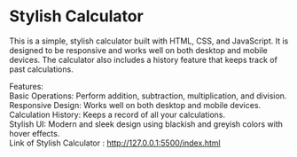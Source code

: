 <h1>Stylish Calculator</h1>

This is a simple, stylish calculator built with HTML, CSS, and JavaScript. It is designed to be responsive and works well on both desktop and mobile devices. The calculator also includes a history feature that keeps track of past calculations.

Features:
<br>
Basic Operations: Perform addition, subtraction, multiplication, and division.
<br>
Responsive Design: Works well on both desktop and mobile devices.
<br>
Calculation History: Keeps a record of all your calculations.
<br>
Stylish UI: Modern and sleek design using blackish and greyish colors with hover effects.
<br>
Link of Stylish Calculator : http://127.0.0.1:5500/index.html
